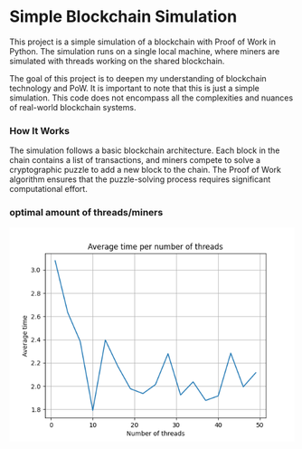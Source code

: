# Simple Blockchain Simulation #

This project is a simple simulation of a blockchain with Proof of Work in Python. The simulation runs on a 
single local machine, where miners are simulated with threads working on the shared blockchain. 

The goal of this project is to deepen my understanding of blockchain technology and PoW.
It is important to note that this is just a simple simulation. This code  does not encompass all the 
complexities and nuances of real-world blockchain systems.

### How It Works ###

The simulation follows a basic blockchain architecture. Each block in the chain contains a list of transactions, 
and miners compete to solve a cryptographic puzzle to add a new block to the chain. 
The Proof of Work algorithm ensures that the puzzle-solving process requires significant computational effort.



### optimal amount of threads/miners ###
![Screenshot](additional_files/avg_time_per_thread.png)
